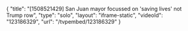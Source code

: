 {
    "title": "[1508521429] San Juan mayor focussed on  'saving lives' not Trump row",
    "type": "solo",
    "layout": "iframe-static",
    "videoId": "123186329",
    "url": "\/tvpembed\/123186329"
}